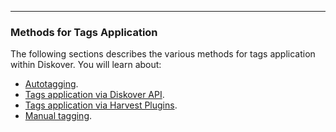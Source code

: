 ___
### Methods for Tags Application

The following sections describes the various methods for tags application within Diskover. You will learn about:

- [Autotagging](#tags_application_autotag).
- [Tags application via Diskover API](#tags_application_api).
- [Tags application via Harvest Plugins](#tags_application_harvest_plugin).
- [Manual tagging](#tags_application_manual).
